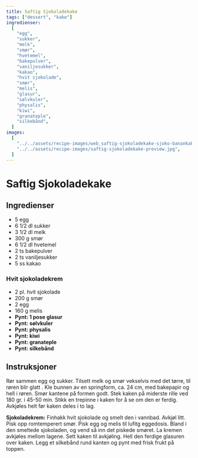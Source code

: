 ```yaml
---
title: Saftig Sjokoladekake
tags: ["dessert", "kake"]
ingredienser:
  [
    "egg",
    "sukker",
    "melk",
    "smør",
    "hvetemel",
    "bakepulver",
    "vaniljesukker",
    "kakao",
    "hvit sjokolade",
    "smør",
    "melis",
    "glasur",
    "sølvkuler",
    "physalis",
    "kiwi",
    "granateple",
    "silkebånd",
  ]
images:
  [
    "../../assets/recipe-images/web_saftig-sjokoladekake-sjoko-banankake.jpg",
    "../../assets/recipe-images/saftig-sjokoladekake-preview.jpg",
  ]
---
```


# Saftig Sjokoladekake

## Ingredienser

- 5 egg
- 6 1/2 dl sukker
- 3 1/2 dl melk
- 300 g smør
- 6 1/2 dl hvetemel
- 2 ts bakepulver
- 2 ts vaniljesukker
- 5 ss kakao

### Hvit sjokoladekrem

- 2 pl. hvit sjokolade
- 200 g smør
- 2 egg
- 160 g melis
- **Pynt: 1 pose glasur**
- **Pynt: sølvkuler**
- **Pynt: physalis**
- **Pynt: kiwi**
- **Pynt: granateple**
- **Pynt: silkebånd**

## Instruksjoner

Rør sammen egg og sukker. Tilsett melk og smør vekselvis med det tørre, til røren blir glatt . Kle bunnen av en springform, ca. 24 cm, med bakepapir og hell i røren. Smør kantene på formen godt. Stek kaken på miderste rille ved 180 gr. i 45-50 min. Stikk en trepinne i kaken for å se om den er ferdig. Avkjøles helt før kaken deles i to lag.

**Sjokoladekrem:** Finhakk hvit sjokolade og smelt den i vannbad. Avkjøl litt. Pisk opp romtemperert smør. Pisk egg og melis til lufitg eggedosis. Bland i den smeltede sjokoladen, og vend så inn det piskede smøret. La kremen avkjøles mellom lagene. Sett kaken til avkjøling. Hell den ferdige glasuren over kaken. Legg et silkebånd rund kanten og pynt med frisk frukt på toppen.
